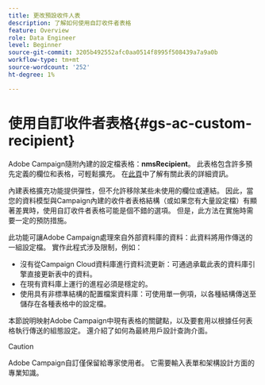 ```yaml
---
title: 更改預設收件人表
description: 了解如何使用自訂收件者表格
feature: Overview
role: Data Engineer
level: Beginner
source-git-commit: 3205b492552afc0aa0514f8995f508439a7a9a0b
workflow-type: tm+mt
source-wordcount: '252'
ht-degree: 1%

---
```


# 使用自訂收件者表格{#gs-ac-custom-recipient}

Adobe Campaign隨附內建的設定檔表格：**nmsRecipient**。 此表格包含許多預先定義的欄位和表格，可輕鬆擴充。 在[此頁](datamodel.md#ootb-profiles)中了解有關此表的詳細資訊。

內建表格擴充功能提供彈性，但不允許移除某些未使用的欄位或連結。 因此，當您的資料模型與Campaign內建的收件者表格結構（或如果您有大量設定檔）有顯著差異時，使用自訂收件者表格可能是個不錯的選項。  但是，此方法在實施時需要一定的預防措施。

此功能可讓Adobe Campaign處理來自外部資料庫的資料：此資料將用作傳送的一組設定檔。 實作此程式涉及限制，例如：

* 沒有從Campaign Cloud資料庫進行資料流更新：可通過承載此表的資料庫引擎直接更新表中的資料。
* 在現有資料庫上運行的進程必須是穩定的。
* 使用具有非標準結構的配置檔案資料庫：可使用單一例項，以各種結構傳送至儲存在各種表格中的設定檔。

本節說明映射Adobe Campaign中現有表格的關鍵點，以及要套用以根據任何表格執行傳送的組態設定。 還介紹了如何為最終用戶設計查詢介面。

>[!CAUTION]
>
>Adobe Campaign自訂僅保留給專家使用者。 它需要輸入表單和架構設計方面的專業知識。

